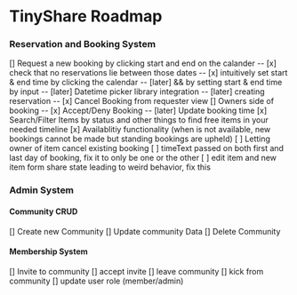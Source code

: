 # TinyShare Roadmap

### Reservation and Booking System

[] Request a new booking by clicking start and end on the calander
-- [x] check that no reservations lie between those dates
-- [x] intuitively set start & end time by clicking the calendar
-- [later] && by setting start & end time by input
-- [later] Datetime picker library integration
-- [later] creating reservation
-- [x] Cancel Booking from requester view
[] Owners side of booking
-- [x] Accept/Deny Booking
-- [later] Update booking time
[x] Search/Filter Items by status and other things to find free items in your needed timeline
[x] Availablitiy functionality (when is not available, new bookings cannot be made but standing bookings are upheld)
[ ] Letting owner of item cancel existing booking
[ ] timeText passed on both first and last day of booking, fix it to only be one or the other
[ ] edit item and new item form share state leading to weird behavior, fix this

### Admin System

#### Community CRUD

[] Create new Community
[] Update community Data
[] Delete Community

#### Membership System

[] Invite to community
[] accept invite
[] leave community
[] kick from community
[] update user role (member/admin)

